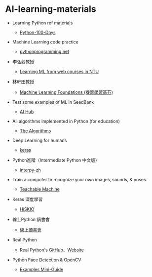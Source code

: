 # AI-learning-materials

* Learning Python ref materials
    * [Python-100-Days](https://github.com/jackfrued/Python-100-Days)    
 
* Machine Learning code practice
    * [pythonprogramming.net](https://pythonprogramming.net/)

* 李弘毅教授
    * [Learning ML  from web courses in NTU](https://www.youtube.com/watch?v=CXgbekl66jc&list=PLJV_el3uVTsPy9oCRY30oBPNLCo89yu49)

* 林軒田教授
    * [Machine Learning Foundations (機器學習基石)](https://www.youtube.com/playlist?list=PLXVfgk9fNX2I7tB6oIINGBmW50rrmFTqf)
    
* Test some examples of ML in SeedBank
    * [AI Hub](https://research.google.com/seedbank/)

* All algorithms implemented in Python (for education)
    * [The Algorithms](https://github.com/TheAlgorithms/Python#all-algorithms-implemented-in-python-for-education)

* Deep Learning for humans
   * [keras](https://github.com/keras-team/keras)

* Python進階（Intermediate Python 中文版）
   * [interpy-zh](https://github.com/eastlakeside/interpy-zh)

* Train a computer to recognize your own images, sounds, & poses.
   * [Teachable Machine](https://teachablemachine.withgoogle.com/)

* Keras 深度學習
   * [HiSKIO](https://www.youtube.com/playlist?list=PLzH33jxgvsncIhNqH2vRMiSJVv_ir5dsH)

* 線上Python 讀書會
   * [線上讀書會](https://www.youtube.com/playlist?list=PLSebY0Ugo-zeDdkBnS4WcbHLJaVPqsdtr)

* Real Python
   * Real Python's [GitHub](https://github.com/realpython)、[Website](https://realpython.com/)

* Python Face Detection & OpenCV
   * [Examples Mini-Guide](https://static.realpython.com/guides/python-opencv-examples.pdf?__s=2wp8uxebb82vlz43szqd)
